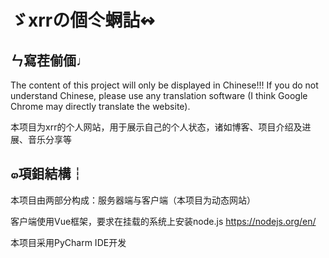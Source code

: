 # ゞxrrの個仒蛧詀↭

## ㄣ寫茬偂偭♩

The content of this project will only be displayed in Chinese!!! If you do not understand Chinese, please use any translation software (I think Google Chrome may directly translate the website).

本项目为xrr的个人网站，用于展示自己的个人状态，诸如博客、项目介绍及进展、音乐分享等

## ๓項鉬結構┆

本项目由两部分构成：服务器端与客户端（本项目为动态网站）

客户端使用Vue框架，要求在挂载的系统上安装node.js https://nodejs.org/en/

本项目采用PyCharm IDE开发
